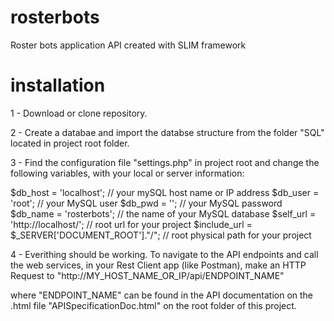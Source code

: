 # rosterbots
Roster bots application API created with SLIM framework

# installation

1 - Download or clone repository.

2 - Create a databae and import the databse structure from the folder "SQL" located in project root folder.

3 - Find the configuration file "settings.php" in project root and change the following variables, with your local or server information:

$db_host = 'localhost';                                 // your mySQL host name or IP address
$db_user = 'root';                                      // your MySQL user
$db_pwd = '';                                           // your MySQL password
$db_name = 'rosterbots';                                // the name of your MySQL database
$self_url = 'http://localhost/';                        // root url for your project
$include_url = $_SERVER['DOCUMENT_ROOT']."/";           // root physical path for your project

4 - Everithing should be working. To navigate to the API endpoints and call the web services, in your Rest Client app (like Postman), make an HTTP Request to "http://MY_HOST_NAME_OR_IP/api/ENDPOINT_NAME"

where "ENDPOINT_NAME" can be found in the API documentation on the .html file "APISpecificationDoc.html" on the root folder of this project.


 




